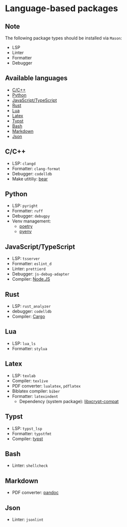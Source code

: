 # Language-based packages

## Note
The following package types should be installed via `Mason`:
- LSP
- Linter
- Formatter
- Debugger

## Available languages
- [C/C++](#cc)
- [Python](#python)
- [JavaScript/TypeScript](#javascripttypescript)
- [Rust](#rust)
- [Lua](#lua)
- [Latex](#latex)
- [Typst](#typst)
- [Bash](#bash)
- [Markdown](#markdown)
- [Json](#json)

## C/C++
- LSP: `clangd`
- Formatter: `clang-format`
- Debugger: `codelldb`
- Make utitiliy: [bear](https://github.com/rizsotto/Bear)

## Python
- LSP: `pyright`
- Formatter: `ruff`
- Debugger: `debugpy`
- Venv management:
  - [poetry](https://archlinux.org/packages/extra/any/python-poetry/)
  - [pyenv](https://archlinux.org/packages/extra/any/pyenv/)

## JavaScript/TypeScript
- LSP: `tsserver`
- Formatter: `eslint_d`
- Linter: `prettierd`
- Debugger: `js-debug-adapter`
- Compiler: [Node.JS](https://nodejs.org/)

## Rust
- LSP: `rust_analyzer`
- debugger: `codelldb`
- Compiler: [Cargo](https://doc.rust-lang.org/cargo/getting-started/installation.html)

## Lua
- LSP: `lua_ls`
- Formatter: `stylua`

## Latex
- LSP: `texlab`
- Compiler: `texlive`
- PDF converter: `lualatex`, `pdflatex`
- Biblatex compiler: `biber`
- Formatter: `latexindent`
  + Dependency (system package): [libxcrypt-compat](https://archlinux.org/packages/core/x86_64/libxcrypt-compat/)

## Typst
- LSP: `typst_lsp`
- Formatter: `typstfmt`
- Compiler: [typst](https://archlinux.org/packages/extra/x86_64/typst/)

## Bash
- Linter: `shellcheck`

## Markdown
- PDF converter: [pandoc](https://archlinux.org/packages/extra/x86_64/pandoc-cli/)

## Json
- Linter: `jsonlint`
